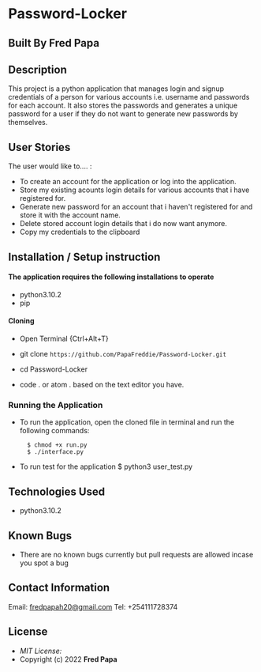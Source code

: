 
# Password-Locker
## Built By Fred Papa

## Description

This project is a python application that manages login and signup credentials of a person for various accounts i.e. username and passwords for each account. It also stores the passwords and generates a unique password for a user if they do not want to generate new passwords by themselves.


## User Stories
The user would like to.... :
* To create an account for the application or log into the application.
* Store my existing acounts login details for various accounts that i have registered for.
* Generate new password for an account that i haven't registered for and store it with the account name.   
* Delete stored account login details that i do now want anymore.
* Copy my credentials to the clipboard


## Installation / Setup instruction

#### The application requires the following installations to operate 
* python3.10.2
* pip

#### Cloning

* Open Terminal {Ctrl+Alt+T}

* git clone ```https://github.com/PapaFreddie/Password-Locker.git```

* cd Password-Locker

* code . or atom . based on the text editor you have.

### Running the Application
* To run the application, open the cloned file in terminal and run the following commands:

        $ chmod +x run.py
        $ ./interface.py
* To run test for the application
        $ python3 user_test.py


## Technologies Used

* python3.10.2

## Known Bugs
* There are no known bugs currently but pull requests are allowed incase you spot a bug

## Contact Information 

Email: fredpapah20@gmail.com
Tel: +254111728374

## License
* *MIT License:*
* Copyright (c) 2022 **Fred Papa**
